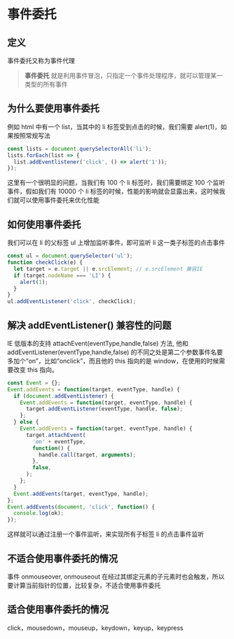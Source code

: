 # 事件委托

## 定义

事件委托又称为事件代理

> **事件委托** 就是利用事件冒泡，只指定一个事件处理程序，就可以管理某一类型的所有事件

## 为什么要使用事件委托

例如 html 中有一个 list，当其中的 li 标签受到点击的时候，我们需要 alert(1)，如果按照常规写法

```js
const lists = document.querySelectorAll('li');
lists.forEach(list => {
  list.addEventlistener('click', () => alert('1'));
});
```

这里有一个很明显的问题，当我们有 100 个 li 标签时，我们需要绑定 100 个监听事件，假如我们有 10000 个 li 标签的时候，性能的影响就会显露出来，这时候我们就可以使用事件委托来优化性能

## 如何使用事件委托

我们可以在 li 的父标签 ul 上增加监听事件，即可监听 li 这一类子标签的点击事件

```js
const ul = document.querySelector('ul');
function checkClick(e) {
  let target = e.target || e.srcElement; // e.srcElement 兼容IE
  if (target.nodeName === 'LI') {
    alert(1);
  }
}
ul.addEventListener('click', checkClick);
```

## 解决 addEventListener() 兼容性的问题

IE 低版本的支持 attachEvent(eventType,handle,false) 方法, 他和 addEventListener(eventType,handle,false) 的不同之处是第二个参数事件名要多加个“on”，比如“onclick”，而且他的 this 指向的是 window，在使用的时候需要改变 this 指向。

```js
const Event = {};
Event.addEvents = function(target, eventType, handle) {
  if (document.addEventListener) {
    Event.addEvents = function(target, eventType, handle) {
      target.addEventListener(eventType, handle, false);
    };
  } else {
    Event.addEvents = function(target, eventType, handle) {
      target.attachEvent(
        'on' + eventType,
        function() {
          handle.call(target, arguments);
        },
        false,
      );
    };
  }
  Event.addEvents(target, eventType, handle);
};
Event.addEvents(document, 'click', function() {
  console.log(ok);
});
```

这样就可以通过注册一个事件监听，来实现所有子标签 li 的点击事件监听

## 不适合使用事件委托的情况

事件 onmouseover, onmouseout 在经过其绑定元素的子元素时也会触发，所以要计算当前指针的位置，比较复杂，不适合使用事件委托

## 适合使用事件委托的情况

click，mousedown，mouseup，keydown，keyup，keypress
